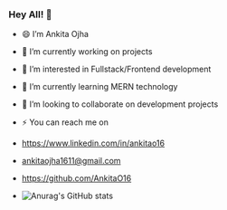 ### Hey All! 👋
- 😄 I’m Ankita Ojha
- 🔭 I’m currently working on projects
- 👀 I’m interested in Fullstack/Frontend development
- 🌱 I’m currently learning MERN technology
- 💞️ I’m looking to collaborate on development projects
- ⚡ You can reach me on
- https://www.linkedin.com/in/ankitao16
- ankitaojha1611@gmail.com  
- https://github.com/AnkitaO16

- ![Anurag's GitHub stats](https://github-readme-stats.vercel.app/api?AnkitaO16=AnkitaO16&show_icons=true)

<!--
**AnkitaO16/AnkitaO16** is a ✨ _special_ ✨ repository because its `README.md` (this file) appears on your GitHub profile.

Here are some ideas to get you started:


- 🌱 I’m currently learning ...
- 👯 I’m looking to collaborate on ...
- 🤔 I’m looking for help with ...
- 💬 Ask me about ...
- 📫 How to reach me: ...
- 😄 Pronouns: ...
- ⚡ Fun fact: ...
-->
